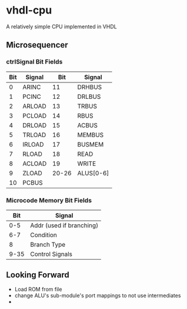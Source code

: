 # vhdl-cpu
A relatively simple CPU implemented in VHDL

## Microsequencer
### ctrlSignal Bit Fields
| Bit | Signal | Bit | Signal |
| --- | --- | --- | --- |
| 0 | ARINC | 11 | DRHBUS |
| 1 | PCINC | 12 | DRLBUS |
| 2 | ARLOAD | 13 | TRBUS |
| 3 | PCLOAD | 14 | RBUS |
| 4 | DRLOAD | 15 | ACBUS |
| 5 | TRLOAD | 16 | MEMBUS |
| 6 | IRLOAD | 17 | BUSMEM |
| 7 | RLOAD | 18 | READ |
| 8 | ACLOAD | 19 | WRITE |
| 9 | ZLOAD | 20-26 | ALUS[0-6] |
| 10 | PCBUS | |

### Microcode Memory Bit Fields
| Bit | Signal |
| --- | --- |
| 0-5 | Addr (used if branching) |
| 6-7 | Condition |
| 8 | Branch Type |
| 9-35 | Control Signals |


## Looking Forward
- Load ROM from file
- change ALU's sub-module's port mappings to not use intermediates
- 
